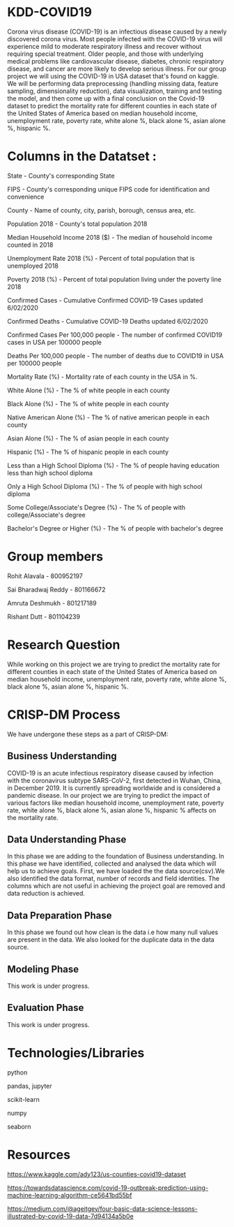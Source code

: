 # KDD-COVID19

Corona virus disease (COVID-19) is an infectious disease caused by a newly discovered corona virus. Most people infected with the COVID-19 virus will experience mild to moderate respiratory illness and recover without requiring special treatment. Older people, and those with underlying medical problems like cardiovascular disease, diabetes, chronic respiratory disease, and cancer are more likely to develop serious illness. For our group project we will using the COVID-19 in USA dataset that's found on kaggle. We will be performing data preprocessing (handling missing data, feature sampling, dimensionality reduction), data visualization, training and testing the model, and then come up with a final conclusion on the Covid-19 dataset to predict the mortality rate for different counties in each state of the United States of America based on median household income, unemployment rate, poverty rate, white alone %, black alone %, asian alone %, hispanic %.



# Columns in the Datatset :
State - County's corresponding State

FIPS - County's corresponding unique FIPS code for identification and convenience

County - Name of county, city, parish, borough, census area, etc.

Population 2018 - County's total population 2018

Median Household Income 2018 ($) - The median of household income counted in 2018

Unemployment Rate 2018 (%) - Percent of total population that is unemployed 2018

Poverty 2018 (%) - Percent of total population living under the poverty line 2018

Confirmed Cases - Cumulative Confirmed COVID-19 Cases updated 6/02/2020

Confirmed Deaths - Cumulative COVID-19 Deaths updated 6/02/2020

Confirmed Cases Per 100,000 people - The number of confirmed COVID19 cases in USA per 100000 people

Deaths Per 100,000 people - The number of deaths due to COVID19 in USA per 100000 people

Mortality Rate (%) - Mortality rate of each county in the USA in %.

White Alone (%) - The % of white people in each county 

Black Alone (%) - The % of white people in each county 

Native American Alone (%) - The % of native american people in each county 

Asian Alone (%) - The % of asian people in each county 

Hispanic (%) - The % of hispanic people in each county 

Less than a High School Diploma (%) - The % of people having education less than high school diploma

Only a High School Diploma (%) - The % of people with high school diploma

Some College/Associate's Degree (%) - The % of people with college/Associate's degree

Bachelor's Degree or Higher (%) - The % of people with bachelor's degree


# Group members

Rohit Alavala - 800952197

Sai Bharadwaj Reddy - 801166672

Amruta Deshmukh - 801217189

Rishant Dutt - 801104239


# Research Question


While working on this project we are trying to predict the mortality rate for different counties in each state of the United States of America based on median household income, unemployment rate, poverty rate, white alone %, black alone %, asian alone %, hispanic %.

# CRISP-DM Process
We have undergone these steps as a part of CRISP-DM:

## Business Understanding
COVID-19 is an acute infectious respiratory disease caused by infection with the coronavirus subtype SARS-CoV-2, first detected in Wuhan, China, in December 2019. It is currently spreading worldwide and is considered a pandemic disease. In our project we are trying to predict the impact of various factors like median household income, unemployment rate, poverty rate, white alone %, black alone %, asian alone %, hispanic % affects on the mortality rate.

## Data Understanding Phase
In this phase we are adding to the foundation of Business understanding. In this phase we have identified, collected and analysed the data which will help us to achieve goals.
First, we have loaded the the data source(csv).We also identified the data format, number of records and field identities. The columns which are not useful in achieving the project goal are removed and data reduction is achieved.

## Data Preparation Phase
In this phase we found out how clean is the data i.e how many null values are present in the data. We also looked for the duplicate data in the data source. 

## Modeling Phase
This work is under progress.

## Evaluation Phase
This work is under progress.


# Technologies/Libraries
python

pandas, jupyter

scikit-learn

numpy

seaborn

# Resources
https://www.kaggle.com/ady123/us-counties-covid19-dataset

https://towardsdatascience.com/covid-19-outbreak-prediction-using-machine-learning-algorithm-ce5641bd55bf

https://medium.com/@ageitgey/four-basic-data-science-lessons-illustrated-by-covid-19-data-7d94134a5b0e
